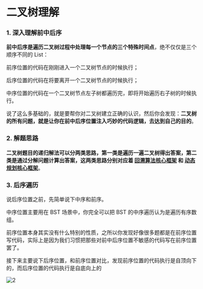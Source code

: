 # 二叉树理解 

### 1. 深入理解前中后序

**前中后序是遍历二叉树过程中处理每一个节点的三个特殊时间点**，绝不仅仅是三个顺序不同的 List：

前序位置的代码在刚刚进入一个二叉树节点的时候执行；

后序位置的代码在将要离开一个二叉树节点的时候执行；

中序位置的代码在一个二叉树节点左子树都遍历完，即将开始遍历右子树的时候执行。

说了这么多基础的，就是要帮你对二叉树建立正确的认识，然后你会发现：**二叉树的所有问题，就是让你在前中后序位置注入巧妙的代码逻辑，去达到自己的目的**。

### 2. 解题思路

**二叉树题目的递归解法可以分两类思路，第一类是遍历一遍二叉树得出答案，第二类是通过分解问题计算出答案，这两类思路分别对应着 [回溯算法核心框架](https://labuladong.gitee.io/algo/4/29/106/) 和 [动态规划核心框架](https://labuladong.gitee.io/algo/3/23/67/)**。



### 3. 后序遍历

说后序位置之前，先简单说下中序和前序。

中序位置主要用在 BST 场景中，你完全可以把 BST 的中序遍历认为是遍历有序数组。

前序位置本身其实没有什么特别的性质，之所以你发现好像很多题都是在前序位置写代码，实际上是因为我们习惯把那些对前中后序位置不敏感的代码写在前序位置罢了。

接下来主要说下后序位置，和前序位置对比，发现前序位置的代码执行是自顶向下的，而后序位置的代码执行是自底向上的

![2](https://labuladong.gitee.io/algo/images/%e4%ba%8c%e5%8f%89%e6%a0%91%e6%94%b6%e5%ae%98/2.jpeg)